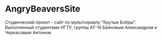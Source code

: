 # AngryBeaversSite
Студенческий проект - сайт по мультсериалу "Крутые Бобры". Выполненный студентами НГТУ, группы АТ-14 Баяновым Александром и Черкасовым Антоном.
